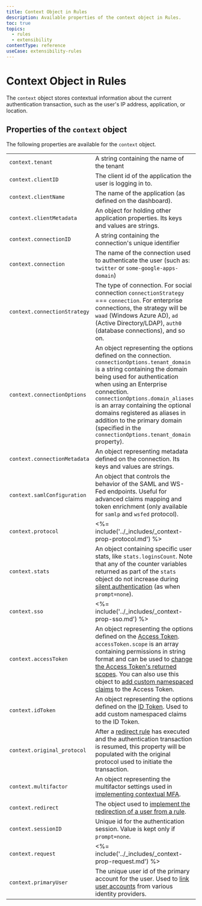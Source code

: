 ```yaml
---
title: Context Object in Rules
description: Available properties of the context object in Rules.
toc: true
topics:
  - rules
  - extensibility
contentType: reference
useCase: extensibility-rules
---
```


# Context Object in Rules

The `context` object stores contextual information about the current authentication transaction, such as the user's IP address, application, or location.

## Properties of the `context` object

The following properties are available for the `context` object.

| | |
|-|-|
| `context.tenant` | A string containing the name of the tenant |
| `context.clientID` | The client id of the application the user is logging in to. |
| `context.clientName` | The name of the application (as defined on the dashboard). |
| `context.clientMetadata` | An object for holding other application properties. Its keys and values are strings. |
| `context.connectionID` | A string containing the connection's unique identifier |
| `context.connection` | The name of the connection used to authenticate the user (such as: `twitter` or `some-google-apps-domain`) |
| `context.connectionStrategy` | The type of connection. For social connection `connectionStrategy` === `connection`. For enterprise connections, the strategy will be `waad` (Windows Azure AD), `ad` (Active Directory/LDAP), `auth0` (database connections), and so on. |
| `context.connectionOptions` | An object representing the options defined on the connection. `connectionOptions.tenant_domain` is a string containing the domain being used for authentication when using an Enterprise connection. `connectionOptions.domain_aliases` is an array containing the optional domains registered as aliases in addition to the primary domain (specified in the `connectionOptions.tenant_domain` property). |
| `context.connectionMetadata` | An object representing metadata defined on the connection. Its keys and values are strings. |
| `context.samlConfiguration` | An object that controls the behavior of the SAML and WS-Fed endpoints. Useful for advanced claims mapping and token enrichment (only available for `samlp` and `wsfed` protocol). |
| `context.protocol` | <%= include('../_includes/_context-prop-protocol.md') %> |
| `context.stats` | An object containing specific user stats, like `stats.loginsCount`. Note that any of the counter variables returned as part of the `stats` object do not increase during [silent authentication](/api-auth/tutorials/silent-authentication) (as when `prompt=none`). |
| `context.sso` | <%= include('../_includes/_context-prop-sso.md') %> |
| `context.accessToken` | An object representing the options defined on the [Access Token](/tokens/overview-access-tokens). `accessToken.scope` is an array containing permissions in string format and can be used to [change the Access Token's returned scopes](/rules/current#api-authorization-modify-scope). You can also use this object to [add custom namespaced claims](/tokens/add-custom-claims) to the Access Token. |
| `context.idToken` | An object representing the options defined on the [ID Token](/tokens/id-token). Used to add custom namespaced claims to the ID Token. |
| `context.original_protocol` | After a [redirect rule](/rules/current/redirect) has executed and the authentication transaction is resumed, this property will be populated with the original protocol used to initiate the transaction. |
| `context.multifactor` | An object representing the multifactor settings used in [implementing contextual MFA](/multifactor-authentication/custom). |
| `context.redirect` | The object used to [implement the redirection of a user from a rule](/rules/current/redirect#how-to-implement-a-redirect). |
| `context.sessionID` | Unique id for the authentication session. Value is kept only if `prompt=none`. |
| `context.request` | <%= include('../_includes/_context-prop-request.md') %> |
| `context.primaryUser` | The unique user id of the primary account for the user. Used to [link user accounts](/link-accounts#automatic-account-linking) from various identity providers. |